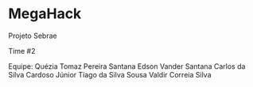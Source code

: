 # MegaHack
Projeto Sebrae

Time #2

Equipe:
Quézia Tomaz Pereira Santana
Edson Vander Santana
Carlos da Silva Cardoso Júnior
Tiago da Silva Sousa
Valdir Correia Silva
